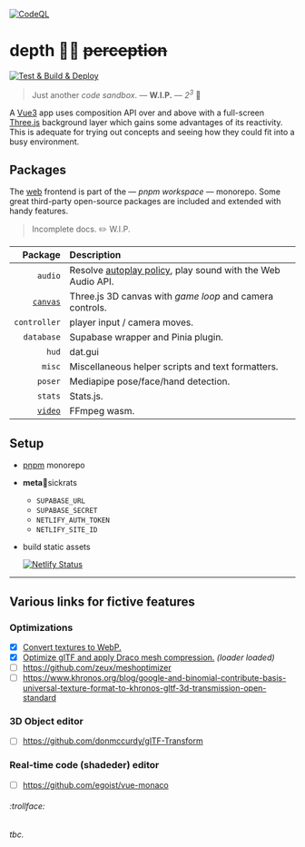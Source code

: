 [![CodeQL](https://github.com/SubZtep/depth/actions/workflows/codeql-analysis.yml/badge.svg)](https://github.com/SubZtep/depth/actions/workflows/codeql-analysis.yml)

# depth 🧘‍♀️ ~~perception~~

[![Test & Build & Deploy](https://github.com/SubZtep/depth/actions/workflows/deploy.yml/badge.svg)](https://github.com/SubZtep/depth/actions/workflows/deploy.yml)

> Just another _code sandbox_. — **W.I.P.** — _2<sup>3</sup>_ :balloon:

A [Vue3](https://v3.vuejs.org/api/sfc-script-setup.html) app uses composition API over and above with a full-screen [Three.js](https://threejs.org/) background layer which gains some advantages of its reactivity. This is adequate for trying out concepts and seeing how they could fit into a busy environment.

## Packages

The [web](./web#readme) frontend is part of the — _pnpm workspace_ — monorepo. Some great third-party open-source packages are included and extended with handy features.

> Incomplete docs. :pencil2: W.I.P.

|                            Package | Description                                                                                                         |
| ---------------------------------: | :------------------------------------------------------------------------------------------------------------------ |
|                            `audio` | Resolve [autoplay policy](https://developer.chrome.com/blog/autoplay/#webaudio), play sound with the Web Audio API. |
| [`canvas`](packages/canvas#readme) | Three.js 3D canvas with _game loop_ and camera controls.                                                            |
|                       `controller` | player input / camera moves.                                                                                        |
|                         `database` | Supabase wrapper and Pinia plugin.                                                                                  |
|                              `hud` | dat.gui                                                                                                             |
|                             `misc` | Miscellaneous helper scripts and text formatters.                                                                   |
|                            `poser` | Mediapipe pose/face/hand detection.                                                                                 |
|                            `stats` | Stats.js.                                                                                                           |
|   [`video`](packages/video#readme) | FFmpeg wasm.                                                                                                        |

## Setup

- [pnpm](https://pnpm.io/installation) monorepo

- **meta**:snail:sickrats

  - `SUPABASE_URL`
  - `SUPABASE_SECRET`
  - `NETLIFY_AUTH_TOKEN`
  - `NETLIFY_SITE_ID`

- build static assets

  [![Netlify Status](https://api.netlify.com/api/v1/badges/c2a49805-1f18-4c2a-868c-39bf5595ce26/deploy-status)](https://app.netlify.com/sites/wizardly-ramanujan-a933f2/deploys)

---

## Various links for fictive features

### Optimizations

- [x] [Convert textures to WebP.](https://developers.google.com/speed/webp/docs/using)
- [x] [Optimize glTF and apply Draco mesh compression.](https://github.com/CesiumGS/gltf-pipeline) _(loader loaded)_
- [ ] https://github.com/zeux/meshoptimizer
- [ ] https://www.khronos.org/blog/google-and-binomial-contribute-basis-universal-texture-format-to-khronos-gltf-3d-transmission-open-standard

### 3D Object editor

- [ ] https://github.com/donmccurdy/glTF-Transform

### Real-time code (shadeder) editor

- [ ] https://github.com/egoist/vue-monaco

###### :trollface:

_tbc._
